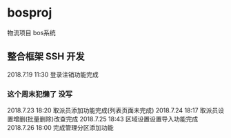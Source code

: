 # bosproj
物流项目 bos系统
## 整合框架 SSH 开发
2018.7.19 11:30 登录注销功能完成
### 这个周末犯懒了 没写
2018.7.23 18:20 取派员添加功能完成(列表页面未完成)
2018.7.24 18:17 取派员设置增删(批量删除)改查完成
2018.7.25 18:43 区域设置设置导入功能完成
2018.7.26 18:00 完成管理分区添加功能